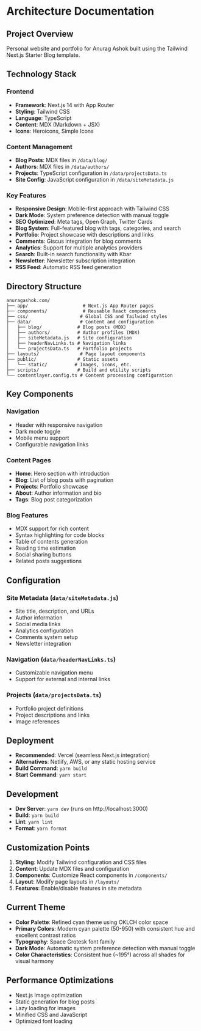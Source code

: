 # Architecture Documentation

## Project Overview

Personal website and portfolio for Anurag Ashok built using the Tailwind Next.js Starter Blog template.

## Technology Stack

### Frontend

- **Framework**: Next.js 14 with App Router
- **Styling**: Tailwind CSS
- **Language**: TypeScript
- **Content**: MDX (Markdown + JSX)
- **Icons**: Heroicons, Simple Icons

### Content Management

- **Blog Posts**: MDX files in `/data/blog/`
- **Authors**: MDX files in `/data/authors/`
- **Projects**: TypeScript configuration in `/data/projectsData.ts`
- **Site Config**: JavaScript configuration in `/data/siteMetadata.js`

### Key Features

- **Responsive Design**: Mobile-first approach with Tailwind CSS
- **Dark Mode**: System preference detection with manual toggle
- **SEO Optimized**: Meta tags, Open Graph, Twitter Cards
- **Blog System**: Full-featured blog with tags, categories, and search
- **Portfolio**: Project showcase with descriptions and links
- **Comments**: Giscus integration for blog comments
- **Analytics**: Support for multiple analytics providers
- **Search**: Built-in search functionality with Kbar
- **Newsletter**: Newsletter subscription integration
- **RSS Feed**: Automatic RSS feed generation

## Directory Structure

```
anuragashok.com/
├── app/                    # Next.js App Router pages
├── components/             # Reusable React components
├── css/                   # Global CSS and Tailwind styles
├── data/                  # Content and configuration
│   ├── blog/             # Blog posts (MDX)
│   ├── authors/          # Author profiles (MDX)
│   ├── siteMetadata.js   # Site configuration
│   ├── headerNavLinks.ts # Navigation links
│   └── projectsData.ts   # Portfolio projects
├── layouts/               # Page layout components
├── public/               # Static assets
│   └── static/          # Images, icons, etc.
├── scripts/              # Build and utility scripts
└── contentlayer.config.ts # Content processing configuration
```

## Key Components

### Navigation

- Header with responsive navigation
- Dark mode toggle
- Mobile menu support
- Configurable navigation links

### Content Pages

- **Home**: Hero section with introduction
- **Blog**: List of blog posts with pagination
- **Projects**: Portfolio showcase
- **About**: Author information and bio
- **Tags**: Blog post categorization

### Blog Features

- MDX support for rich content
- Syntax highlighting for code blocks
- Table of contents generation
- Reading time estimation
- Social sharing buttons
- Related posts suggestions

## Configuration

### Site Metadata (`data/siteMetadata.js`)

- Site title, description, and URLs
- Author information
- Social media links
- Analytics configuration
- Comments system setup
- Newsletter integration

### Navigation (`data/headerNavLinks.ts`)

- Customizable navigation menu
- Support for external and internal links

### Projects (`data/projectsData.ts`)

- Portfolio project definitions
- Project descriptions and links
- Image references

## Deployment

- **Recommended**: Vercel (seamless Next.js integration)
- **Alternatives**: Netlify, AWS, or any static hosting service
- **Build Command**: `yarn build`
- **Start Command**: `yarn start`

## Development

- **Dev Server**: `yarn dev` (runs on http://localhost:3000)
- **Build**: `yarn build`
- **Lint**: `yarn lint`
- **Format**: `yarn format`

## Customization Points

1. **Styling**: Modify Tailwind configuration and CSS files
2. **Content**: Update MDX files and configuration
3. **Components**: Customize React components in `/components/`
4. **Layout**: Modify page layouts in `/layouts/`
5. **Features**: Enable/disable features in site metadata

## Current Theme

- **Color Palette**: Refined cyan theme using OKLCH color space
- **Primary Colors**: Modern cyan palette (50-950) with consistent hue and excellent contrast ratios
- **Typography**: Space Grotesk font family
- **Dark Mode**: Automatic system preference detection with manual toggle
- **Color Characteristics**: Consistent hue (~195°) across all shades for visual harmony

## Performance Optimizations

- Next.js Image optimization
- Static generation for blog posts
- Lazy loading for images
- Minified CSS and JavaScript
- Optimized font loading
